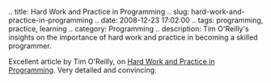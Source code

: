 .. title: Hard Work and Practice in Programming
.. slug: hard-work-and-practice-in-programming
.. date: 2008-12-23 17:02:00
.. tags: programming, practice, learning
.. category: Programming
.. description: Tim O'Reilly's insights on the importance of hard work and practice in becoming a skilled programmer.

Excellent article by Tim O'Reilly, on [Hard Work and Practice in Programming](http://radar.oreilly.com/2008/12/hard-work-and-practice-in-programming.html). Very detailed and convincing.
